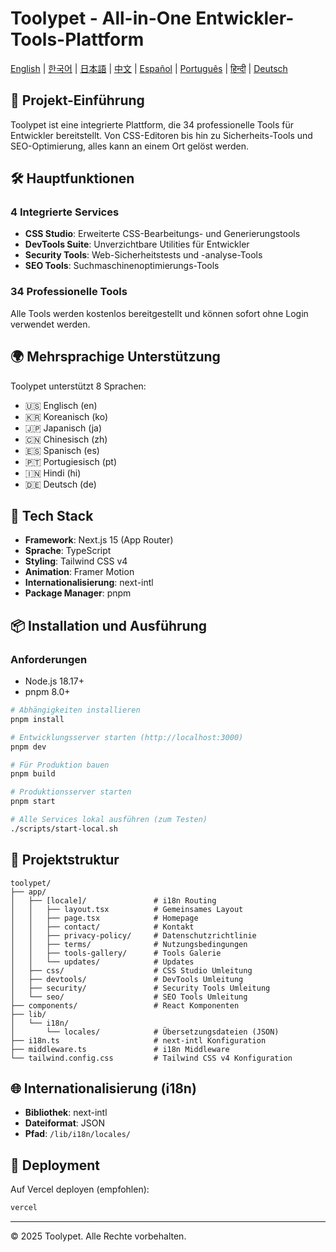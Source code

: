 # Toolypet - All-in-One Entwickler-Tools-Plattform

[English](README.md) | [한국어](README.ko.md) | [日本語](README.ja.md) | [中文](README.zh.md) | [Español](README.es.md) | [Português](README.pt.md) | [हिन्दी](README.hi.md) | [Deutsch](README.de.md)

## 🚀 Projekt-Einführung

Toolypet ist eine integrierte Plattform, die 34 professionelle Tools für Entwickler bereitstellt. Von CSS-Editoren bis hin zu Sicherheits-Tools und SEO-Optimierung, alles kann an einem Ort gelöst werden.

## 🛠 Hauptfunktionen

### 4 Integrierte Services
- **CSS Studio**: Erweiterte CSS-Bearbeitungs- und Generierungstools
- **DevTools Suite**: Unverzichtbare Utilities für Entwickler
- **Security Tools**: Web-Sicherheitstests und -analyse-Tools
- **SEO Tools**: Suchmaschinenoptimierungs-Tools

### 34 Professionelle Tools
Alle Tools werden kostenlos bereitgestellt und können sofort ohne Login verwendet werden.

## 🌍 Mehrsprachige Unterstützung

Toolypet unterstützt 8 Sprachen:
- 🇺🇸 Englisch (en)
- 🇰🇷 Koreanisch (ko)
- 🇯🇵 Japanisch (ja)
- 🇨🇳 Chinesisch (zh)
- 🇪🇸 Spanisch (es)
- 🇵🇹 Portugiesisch (pt)
- 🇮🇳 Hindi (hi)
- 🇩🇪 Deutsch (de)

## 🔧 Tech Stack

- **Framework**: Next.js 15 (App Router)
- **Sprache**: TypeScript
- **Styling**: Tailwind CSS v4
- **Animation**: Framer Motion
- **Internationalisierung**: next-intl
- **Package Manager**: pnpm

## 📦 Installation und Ausführung

### Anforderungen
- Node.js 18.17+
- pnpm 8.0+

```bash
# Abhängigkeiten installieren
pnpm install

# Entwicklungsserver starten (http://localhost:3000)
pnpm dev

# Für Produktion bauen
pnpm build

# Produktionsserver starten
pnpm start

# Alle Services lokal ausführen (zum Testen)
./scripts/start-local.sh
```

## 📁 Projektstruktur

```
toolypet/
├── app/
│   ├── [locale]/               # i18n Routing
│   │   ├── layout.tsx          # Gemeinsames Layout
│   │   ├── page.tsx            # Homepage
│   │   ├── contact/            # Kontakt
│   │   ├── privacy-policy/     # Datenschutzrichtlinie
│   │   ├── terms/              # Nutzungsbedingungen
│   │   ├── tools-gallery/      # Tools Galerie
│   │   └── updates/            # Updates
│   ├── css/                    # CSS Studio Umleitung
│   ├── devtools/               # DevTools Umleitung
│   ├── security/               # Security Tools Umleitung
│   └── seo/                    # SEO Tools Umleitung
├── components/                 # React Komponenten
├── lib/
│   └── i18n/
│       └── locales/            # Übersetzungsdateien (JSON)
├── i18n.ts                     # next-intl Konfiguration
├── middleware.ts               # i18n Middleware
└── tailwind.config.css         # Tailwind CSS v4 Konfiguration
```

## 🌐 Internationalisierung (i18n)

- **Bibliothek**: next-intl
- **Dateiformat**: JSON
- **Pfad**: `/lib/i18n/locales/`

## 🚀 Deployment

Auf Vercel deployen (empfohlen):
```bash
vercel
```

---

© 2025 Toolypet. Alle Rechte vorbehalten.